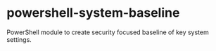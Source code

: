 # powershell-system-baseline
PowerShell module to create security focused baseline of key system settings.
